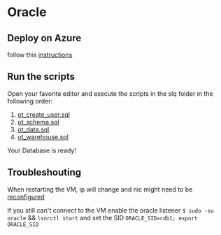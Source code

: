 # Oracle

## Deploy on Azure

follow this [instructions](https://docs.microsoft.com/en-us/azure/virtual-machines/workloads/oracle/oracle-database-quick-create)

## Run the scripts

Open your favorite editor and execute the scripts in the slq folder in the following order:

1. [ot_create_user.sql](src/oracle/sql/ot_create_user.sql)
1. [ot_schema.sql](sql/ot_schema.sql)
1. [ot_data.sql](src/oracle/sql/ot_data.sql)
1. [ot_warehouse.sql](src/oracle/sql/ot_warehouse.sql)

Your Database is ready!

## Troubleshouting

When restarting the VM, ip will change and nic might need to be [reconfigured](https://docs.microsoft.com/en-us/azure/virtual-machines/troubleshooting/reset-network-interface)

If you still can't connect to the VM enable the oracle listener `$ sudo -su oracle` && `lsnrctl start` and set the SID `ORACLE_SID=cdb1; export ORACLE_SID`
